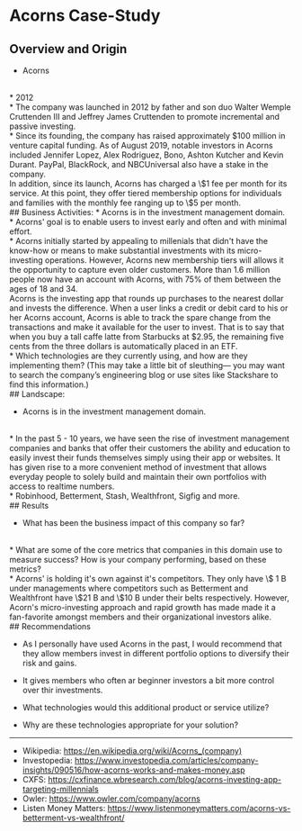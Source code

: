 # Acorns Case-Study

## Overview and Origin

* Acorns
<br/>
* 2012
<br/>
* The company was launched in 2012 by father and son duo Walter Wemple Cruttenden III and Jeffrey James Cruttenden to promote incremental and passive investing.
<br/>
* Since its founding, the company has raised approximately $100 million in venture capital funding. As of August 2019, notable investors in Acorns included Jennifer Lopez, Alex Rodriguez, Bono, Ashton Kutcher and Kevin Durant. PayPal, BlackRock, and NBCUniversal also have a stake in the company.<br/>
    In addition, since its launch, Acorns has charged a \$1 fee per month for its service. At this point, they offer tiered membership options for individuals and families with the monthly fee ranging up to \$5 per month.    
    <br/>
## Business Activities:
* Acorns is in the investment management domain. 
<br/>
* Acorns' goal is to enable users to invest early and often and with minimal effort.
<br/>
* Acorns initially started by appealing to millenials that didn't have the know-how or means to make substantial investments with its micro-investing operations. However, Acorns new membership tiers will allows it the opportunity to capture even older customers. More than 1.6 million people now have an account with Acorns, with 75% of them between the ages of 18 and 34.<br/>
    Acorns is the investing app that rounds up purchases to the nearest dollar and invests the difference. When a user links a credit or debit card to his or her Acorns account, Acorns is able to track the spare change from the transactions and make it available for the user to invest. That is to say that when you buy a tall caffe latte from Starbucks at $2.95, the remaining five cents from the three dollars is automatically placed in an ETF.
<br/>
* Which technologies are they currently using, and how are they implementing them? (This may take a little bit of sleuthing–– you may want to search the company’s engineering blog or use sites like Stackshare to find this information.)
<br/>
## Landscape:

* Acorns is in the investment management domain. 
<br/>
* In the past 5 - 10 years, we have seen the rise of investment management companies and banks that offer their customers the ability and education to easily invest their funds themselves simply using their app or websites. It has given rise to a more convenient method of investment that allows everyday people to solely build and maintain their own portfolios with access to realtime numbers.
<br/>
* Robinhood, Betterment, Stash, Wealthfront, Sigfig and more.
<br/>
## Results

* What has been the business impact of this company so far?
<br/>
* What are some of the core metrics that companies in this domain use to measure success? How is your company performing, based on these metrics?
<br/>
* Acorns' is holding it's own against it's competitors. They only have \$ 1 B under managements where competitors such as Betterment and Wealthfront have \$21 B and \$10 B under their belts respectively. However, Acorn's micro-investing approach and rapid growth has made made it a fan-favorite amongst members and their organizational investors alike. 
<br/>
## Recommendations

* As I personally have used Acorns in the past, I would recommend that they allow members invest in different portfolio options to diversify their risk and gains.

* It gives members who often ar beginner investors a bit more control over thir investments.

* What technologies would this additional product or service utilize?

* Why are these technologies appropriate for your solution?




---
* Wikipedia: https://en.wikipedia.org/wiki/Acorns_(company)
* Investopedia: https://www.investopedia.com/articles/company-insights/090516/how-acorns-works-and-makes-money.asp
* CXFS: https://cxfinance.wbresearch.com/blog/acorns-investing-app-targeting-millennials
* Owler: https://www.owler.com/company/acorns
* Listen Money Matters: https://www.listenmoneymatters.com/acorns-vs-betterment-vs-wealthfront/


